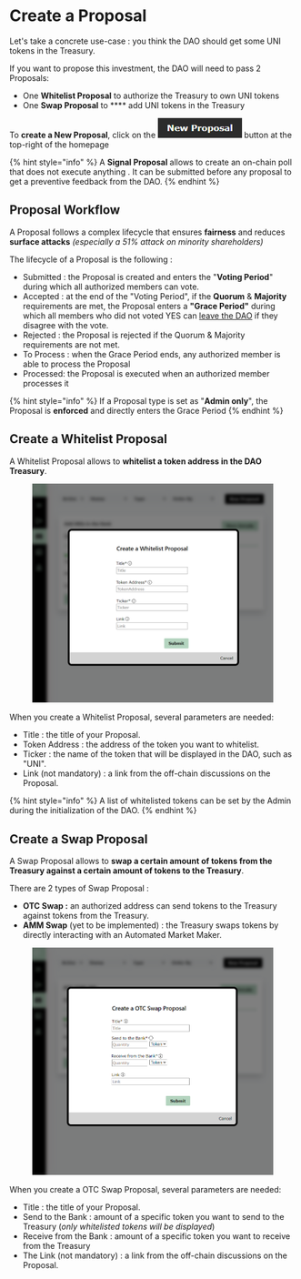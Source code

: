 # Create a Proposal

Let's take a concrete use-case : you think the DAO should get some UNI tokens in the Treasury.

If you want to propose this investment, the DAO will need to pass 2 Proposals:

* One **Whitelist Proposal** to authorize the Treasury to own UNI tokens
* One **Swap Proposal** to **** add UNI tokens in the Treasury

To **create a New Proposal**, click on the ![](<../.gitbook/assets/proposal button (1).png>) button at the top-right of the homepage

{% hint style="info" %}
A **Signal Proposal** allows to create an on-chain poll that does not execute anything . It can be submitted before any proposal to get a preventive feedback from the DAO.
{% endhint %}

## Proposal Workflow

A Proposal follows a complex lifecycle that ensures **fairness** and reduces **surface attacks** _(especially a 51% attack on minority shareholders)_

The lifecycle of a Proposal is the following :&#x20;

* Submitted : the Proposal is created and enters the "**Voting Period**" during which all authorized members can vote.
* Accepted : at the end of the "Voting Period", if the **Quorum** & **Majority** requirements are met, the Proposal enters a **"Grace Period"** during which all members who did not voted YES can [leave the DAO](redeem-your-shares.md) if they disagree with the vote.
* Rejected : the Proposal is rejected if the Quorum & Majority requirements are not met.
* To Process : when the Grace Period ends, any authorized member is able to process the Proposal
* Processed: the Proposal is executed when an authorized member processes it

{% hint style="info" %}
If a Proposal type is set as "**Admin only**", the Proposal is **enforced** and directly enters the Grace Period
{% endhint %}

## Create a Whitelist Proposal

A Whitelist Proposal allows to **whitelist a token address in the DAO Treasury**.

<figure><img src="../.gitbook/assets/Whitelist.png" alt=""><figcaption></figcaption></figure>

When you create a Whitelist Proposal, several parameters are needed:

* Title : the title of your Proposal.
* Token Address : the address of the token you want to whitelist.
* Ticker : the name of the token that will be displayed in the DAO, such as "UNI".
* Link (not mandatory) : a link from the off-chain discussions on the Proposal.

{% hint style="info" %}
A list of whitelisted tokens can be set by the Admin during the initialization of the DAO.
{% endhint %}



## Create a Swap Proposal

A Swap Proposal allows to **swap a certain amount of tokens from the Treasury against a certain amount of tokens to the Treasury**.

There are 2 types of Swap Proposal :&#x20;

* **OTC Swap :** an authorized address can send tokens to the Treasury against tokens from the Treasury.
* **AMM Swap** (yet to be implemented) : the Treasury swaps tokens by directly interacting with an Automated Market Maker.

<figure><img src="../.gitbook/assets/OTC Swap modified.png" alt=""><figcaption></figcaption></figure>

When you create a OTC Swap Proposal, several parameters are needed:

* Title : the title of your Proposal.
* Send to the Bank : amount of a specific token you want to send to the Treasury (_only whitelisted tokens will be displayed_)
* Receive from the Bank : amount of a specific token you want to receive from the Treasury
* The Link (not mandatory) : a link from the off-chain discussions on the Proposal.

##

